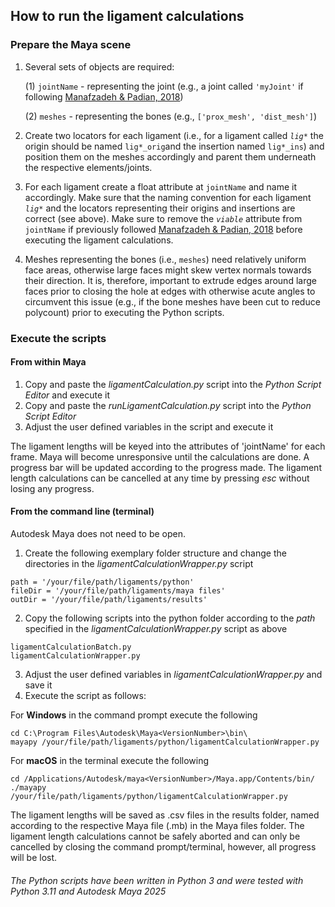 ## How to run the ligament calculations

### Prepare the Maya scene

1. Several sets of objects are required:

   
   (1) ``jointName`` - representing the joint (e.g., a joint called ``'myJoint'`` if following [Manafzadeh & Padian, 2018](https://doi.org/10.1098/rspb.2018.0727))
   
   (2) ``meshes`` - representing the bones (e.g., ``['prox_mesh', 'dist_mesh']``)
   
2. Create two locators for each ligament (i.e., for a ligament called *``lig*``* the origin should be named ``lig*_orig``and the insertion named ``lig*_ins``) and position them on the meshes accordingly and parent them underneath the respective elements/joints.

3. For each ligament create a float attribute at ``jointName`` and name it accordingly. Make sure that the naming convention for each ligament *``lig*``* and the locators representing their origins and insertions are correct (see above). Make sure to remove the *``viable``* attribute from ``jointName`` if previously followed [Manafzadeh & Padian, 2018](https://doi.org/10.1098/rspb.2018.0727) before executing the ligament calculations.

4. Meshes representing the bones (i.e., ``meshes``) need relatively uniform face areas, otherwise large faces might skew vertex normals towards their direction. It is, therefore, important to extrude edges around large faces prior to closing the hole at edges with otherwise acute angles to circumvent this issue (e.g., if the bone meshes have been cut to reduce polycount) prior to executing the Python scripts.

### Execute the scripts
#### From within Maya

1. Copy and paste the *ligamentCalculation.py* script into the *Python Script Editor* and execute it
2. Copy and paste the *runLigamentCalculation.py* script into the *Python Script Editor*
3. Adjust the user defined variables in the script and execute it

The ligament lengths will be keyed into the attributes of 'jointName' for each frame. Maya will become unresponsive until the calculations are done. A progress bar will be updated according to the progress made. The ligament length calculations can be cancelled at any time by pressing *esc* without losing any progress.

#### From the command line (terminal) 
Autodesk Maya does not need to be open.
1. Create the following exemplary folder structure and change the directories in the *ligamentCalculationWrapper.py* script
```
path = '/your/file/path/ligaments/python' 
fileDir = '/your/file/path/ligaments/maya files'
outDir = '/your/file/path/ligaments/results' 
```
2. Copy the following scripts into the python folder according to the *path* specified in the *ligamentCalculationWrapper.py* script as above
```
ligamentCalculationBatch.py
ligamentCalculationWrapper.py
```
3. Adjust the user defined variables in *ligamentCalculationWrapper.py* and save it
4. Execute the script as follows:

For **Windows** in the command prompt execute the following
```
cd C:\Program Files\Autodesk\Maya<VersionNumber>\bin\
mayapy /your/file/path/ligaments/python/ligamentCalculationWrapper.py
```
For **macOS** in the terminal execute the following
```
cd /Applications/Autodesk/maya<VersionNumber>/Maya.app/Contents/bin/
./mayapy /your/file/path/ligaments/python/ligamentCalculationWrapper.py
```
The ligament lengths will be saved as .csv files in the results folder, named according to the respective Maya file (.mb) in the Maya files folder. The ligament length calculations cannot be safely aborted and can only be cancelled by closing the command prompt/terminal, however, all progress will be lost.

###### The Python scripts have been written in Python 3 and were tested with Python 3.11 and Autodesk Maya 2025

